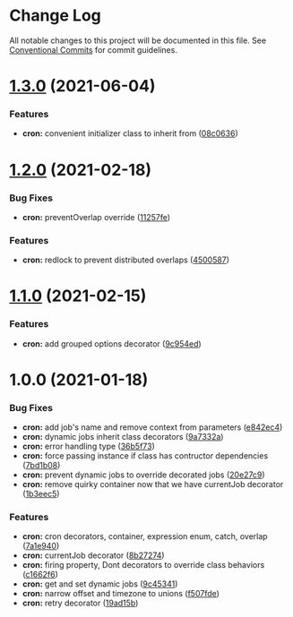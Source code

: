 # Change Log

All notable changes to this project will be documented in this file.
See [Conventional Commits](https://conventionalcommits.org) for commit guidelines.

# [1.3.0](https://github.com/jeremyben/reflet/tree/master/cron/compare/@reflet/cron@1.2.0...@reflet/cron@1.3.0) (2021-06-04)


### Features

* **cron:** convenient initializer class to inherit from ([08c0636](https://github.com/jeremyben/reflet/tree/master/cron/commit/08c0636444051f116e33a892f1b1b72fcbd520a2))





# [1.2.0](https://github.com/jeremyben/reflet/tree/master/cron/compare/@reflet/cron@1.1.0...@reflet/cron@1.2.0) (2021-02-18)


### Bug Fixes

* **cron:** preventOverlap override ([11257fe](https://github.com/jeremyben/reflet/tree/master/cron/commit/11257fe))


### Features

* **cron:** redlock to prevent distributed overlaps ([4500587](https://github.com/jeremyben/reflet/tree/master/cron/commit/4500587))





# [1.1.0](https://github.com/jeremyben/reflet/tree/master/cron/compare/@reflet/cron@1.0.0...@reflet/cron@1.1.0) (2021-02-15)


### Features

* **cron:** add grouped options decorator ([9c954ed](https://github.com/jeremyben/reflet/tree/master/cron/commit/9c954ed))





# 1.0.0 (2021-01-18)


### Bug Fixes

* **cron:** add job's name and remove context from parameters ([e842ec4](https://github.com/jeremyben/reflet/tree/master/cron/commit/e842ec4))
* **cron:** dynamic jobs inherit class decorators ([9a7332a](https://github.com/jeremyben/reflet/tree/master/cron/commit/9a7332a))
* **cron:** error handling type ([36b5f73](https://github.com/jeremyben/reflet/tree/master/cron/commit/36b5f73))
* **cron:** force passing instance if class has contructor dependencies ([7bd1b08](https://github.com/jeremyben/reflet/tree/master/cron/commit/7bd1b08))
* **cron:** prevent dynamic jobs to override decorated jobs ([20e27c9](https://github.com/jeremyben/reflet/tree/master/cron/commit/20e27c9))
* **cron:** remove quirky container now that we have currentJob decorator ([1b3eec5](https://github.com/jeremyben/reflet/tree/master/cron/commit/1b3eec5))


### Features

* **cron:** cron decorators, container, expression enum, catch, overlap ([7a1e940](https://github.com/jeremyben/reflet/tree/master/cron/commit/7a1e940))
* **cron:** currentJob decorator ([8b27274](https://github.com/jeremyben/reflet/tree/master/cron/commit/8b27274))
* **cron:** firing property, Dont decorators to override class behaviors ([c1662f6](https://github.com/jeremyben/reflet/tree/master/cron/commit/c1662f6))
* **cron:** get and set dynamic jobs ([9c45341](https://github.com/jeremyben/reflet/tree/master/cron/commit/9c45341))
* **cron:** narrow offset and timezone to unions ([f507fde](https://github.com/jeremyben/reflet/tree/master/cron/commit/f507fde))
* **cron:** retry decorator ([19ad15b](https://github.com/jeremyben/reflet/tree/master/cron/commit/19ad15b))
